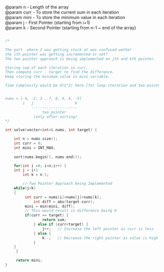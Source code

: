 @param n    - Length of the array
<br>
@param curr - To store the current sum in each iteration
<br>
@param mini - To store the minimum value in each iteration
<br>
@param j - First Pointer (starting from i+1)
<br>
@param k - Second Pointer (starting from n-1 ~ end of the array)
<br>

```cpp

/*

The part  where I was getting stuck at was confused wether
the ith pointer was getting incremented or not?
The two pointer approach is being implemented on jth and kth pointer.

Storing sum of each iteration in curr,
Then compute curr - target to find the difference.
Keep storing the minimum value in mini variable.

Time Complexity would be O(n^2) here [for loop iteration and two pointer iteration]


nums = [-4, -2, 3 , 7, 8, 9, 4, -5]
        i   j                   k
            ---------------------
                 two pointer
             (only after sorting)
*/

int solve(vector<int>& nums, int target) {

    int n = nums.size();
    int curr = 0;
    int mini = INT_MAX;
    
    sort(nums.begin(), nums.end());

    for(int i =0; i<n;i++) {
	int j = i+1
        int k = n-1;

        // Two Pointer Approach being Implemented
	while(j<k)
	{
	     int curr = nums[i]+nums[j]+nums[k];
             int diff = abs(target-curr);
	     mini = min(mini, diff);
	     // This would result in difference being 0
	     if(curr == target) {
                 return sum;
             } else if (curr<target) {
                 j++;   // Increase the left pointer as curr is less
             } else {
                 k--;   // Decrease the right pointer as value is high
             }
	}
     }

     return mini;
}

```
